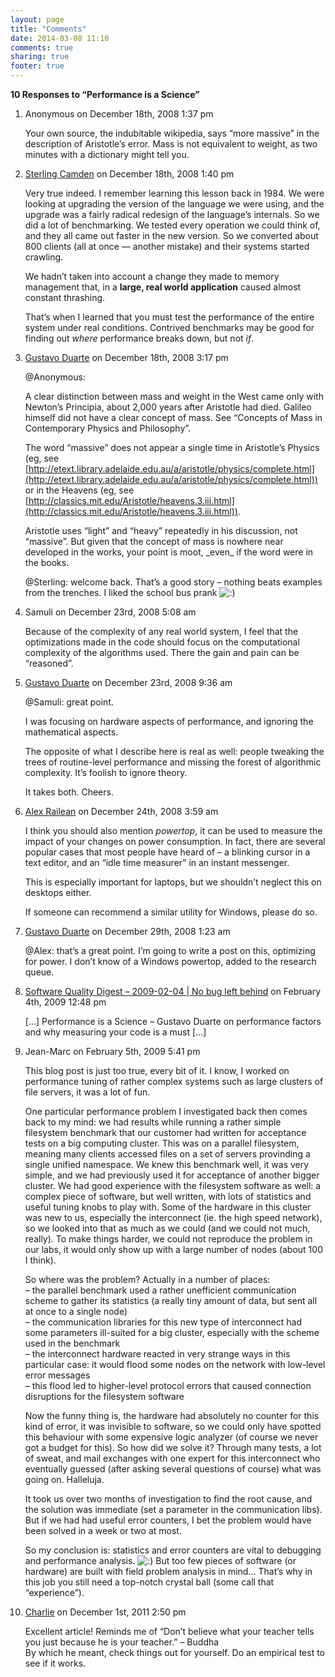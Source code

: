 ```yaml
---
layout: page
title: "Comments"
date: 2014-03-08 11:10
comments: true
sharing: true
footer: true
---
```


**10 Responses to “Performance is a Science”**

1.  Anonymous on December 18th, 2008 1:37 pm

    Your own source, the indubitable wikipedia, says “more massive” in
    the description of Aristotle’s error. Mass is not equivalent to
    weight, as two minutes with a dictionary might tell you.

2.  [Sterling Camden](http://chipsquips.com) on December 18th, 2008 1:40
    pm

    Very true indeed. I remember learning this lesson back in 1984. We
    were looking at upgrading the version of the language we were using,
    and the upgrade was a fairly radical redesign of the language’s
    internals. So we did a lot of benchmarking. We tested every
    operation we could think of, and they all came out faster in the new
    version. So we converted about 800 clients (all at once — another
    mistake) and their systems started crawling.

    We hadn’t taken into account a change they made to memory management
    that, in a **large, real world application** caused almost constant
    thrashing.

    That’s when I learned that you must test the performance of the
    entire system under real conditions. Contrived benchmarks may be
    good for finding out *where* performance breaks down, but not *if*.

3.  [Gustavo Duarte](http://duartes.org/gustavo/blog) on December 18th,
    2008 3:17 pm

    @Anonymous:

    A clear distinction between mass and weight in the West came only
    with Newton’s Principia, about 2,000 years after Aristotle had died.
    Galileo himself did not have a clear concept of mass. See “Concepts
    of Mass in Contemporary Physics and Philosophy”.

    The word “massive” does not appear a single time in Aristotle’s
    Physics (eg, see
    [http://etext.library.adelaide.edu.au/a/aristotle/physics/complete.html](http://etext.library.adelaide.edu.au/a/aristotle/physics/complete.html))
    or in the Heavens (eg, see
    [http://classics.mit.edu/Aristotle/heavens.3.iii.html](http://classics.mit.edu/Aristotle/heavens.3.iii.html)).

    Aristotle uses “light” and “heavy” repeatedly in his discussion, not
    “massive”. But given that the concept of mass is nowhere near
    developed in the works, your point is moot, \_even\_ if the word
    were in the books.

    @Sterling: welcome back. That’s a good story – nothing beats
    examples from the trenches. I liked the school bus prank
    ![:)](http://duartes.org/gustavo/blog/wp-includes/images/smilies/icon_smile.gif)

4.  Samuli on December 23rd, 2008 5:08 am

    Because of the complexity of any real world system, I feel that the
    optimizations made in the code should focus on the computational
    complexity of the algorithms used. There the gain and pain can be
    “reasoned”.

5.  [Gustavo Duarte](http://duartes.org/gustavo/blog) on December 23rd,
    2008 9:36 am

    @Samuli: great point.

    I was focusing on hardware aspects of performance, and ignoring the
    mathematical aspects.

    The opposite of what I describe here is real as well: people
    tweaking the trees of routine-level performance and missing the
    forest of algorithmic complexity. It’s foolish to ignore theory.

    It takes both. Cheers.

6.  [Alex Railean](http://railean.net/) on December 24th, 2008 3:59 am

    I think you should also mention *powertop*, it can be used to
    measure the impact of your changes on power consumption. In fact,
    there are several popular cases that most people have heard of – a
    blinking cursor in a text editor, and an “idle time measurer” in an
    instant messenger.

    This is especially important for laptops, but we shouldn’t neglect
    this on desktops either.

    If someone can recommend a similar utility for Windows, please do
    so.

7.  [Gustavo Duarte](http://duartes.org/gustavo/blog) on December 29th,
    2008 1:23 am

    @Alex: that’s a great point. I’m going to write a post on this,
    optimizing for power. I don’t know of a Windows powertop, added to
    the research queue.

8.  [Software Quality Digest – 2009-02-04 | No bug left
    behind](http://nobugleftbehind.com/software-quality-digest-2009-02-04/)
    on February 4th, 2009 12:48 pm

    [...] Performance is a Science – Gustavo Duarte on performance
    factors and why measuring your code is a must [...]

9.  Jean-Marc on February 5th, 2009 5:41 pm

    This blog post is just too true, every bit of it. I know, I worked
    on performance tuning of rather complex systems such as large
    clusters of file servers, it was a lot of fun.

    One particular performance problem I investigated back then comes
    back to my mind: we had results while running a rather simple
    filesystem benchmark that our customer had written for acceptance
    tests on a big computing cluster. This was on a parallel filesystem,
    meaning many clients accessed files on a set of servers provinding a
    single unified namespace. We knew this benchmark well, it was very
    simple, and we had previously used it for acceptance of another
    bigger cluster. We had good experience with the filesystem software
    as well: a complex piece of software, but well written, with lots of
    statistics and useful tuning knobs to play with. Some of the
    hardware in this cluster was new to us, especially the interconnect
    (ie. the high speed network), so we looked into that as much as we
    could (and we could not much, really). To make things harder, we
    could not reproduce the problem in our labs, it would only show up
    with a large number of nodes (about 100 I think).

    So where was the problem? Actually in a number of places:\
     – the parallel benchmark used a rather unefficient communication
    scheme to gather its statistics (a really tiny amount of data, but
    sent all at once to a single node)\
     – the communication libraries for this new type of interconnect had
    some parameters ill-suited for a big cluster, especially with the
    scheme used in the benchmark\
     – the interconnect hardware reacted in very strange ways in this
    particular case: it would flood some nodes on the network with
    low-level error messages\
     – this flood led to higher-level protocol errors that caused
    connection disruptions for the filesystem software

    Now the funny thing is, the hardware had absolutely no counter for
    this kind of error, it was invisible to software, so we could only
    have spotted this behaviour with some expensive logic analyzer (of
    course we never got a budget for this). So how did we solve it?
    Through many tests, a lot of sweat, and mail exchanges with one
    expert for this interconnect who eventually guessed (after asking
    several questions of course) what was going on. Halleluja.

    It took us over two months of investigation to find the root cause,
    and the solution was immediate (set a parameter in the communication
    libs). But if we had had useful error counters, I bet the problem
    would have been solved in a week or two at most.

    So my conclusion is: statistics and error counters are vital to
    debugging and performance analysis.
    ![:)](http://duartes.org/gustavo/blog/wp-includes/images/smilies/icon_smile.gif)
    But too few pieces of software (or hardware) are built with field
    problem analysis in mind… That’s why in this job you still need a
    top-notch crystal ball (some call that “experience”).

10. [Charlie](http://taichiplay.blogspot.com) on December 1st, 2011 2:50
    pm

    Excellent article! Reminds me of “Don’t believe what your teacher
    tells you just because he is your teacher.” – Buddha\
     By which he meant, check things out for yourself. Do an empirical
    test to see if it works.


